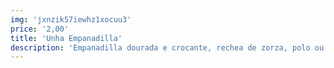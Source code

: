 ```yaml
---
img: 'jxnzik57iewhz1xocuu3'
price: '2,00'
title: 'Unha Empanadilla'
description: 'Empanadilla dourada e crocante, rechea de zorza, polo ou atún, ideal para un bocado delicioso e práctico.'
---
```


